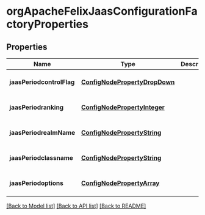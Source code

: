 # orgApacheFelixJaasConfigurationFactoryProperties

## Properties
Name | Type | Description | Notes
------------ | ------------- | ------------- | -------------
**jaasPeriodcontrolFlag** | [**ConfigNodePropertyDropDown**](ConfigNodePropertyDropDown.md) |  | [optional] [default to null]
**jaasPeriodranking** | [**ConfigNodePropertyInteger**](ConfigNodePropertyInteger.md) |  | [optional] [default to null]
**jaasPeriodrealmName** | [**ConfigNodePropertyString**](ConfigNodePropertyString.md) |  | [optional] [default to null]
**jaasPeriodclassname** | [**ConfigNodePropertyString**](ConfigNodePropertyString.md) |  | [optional] [default to null]
**jaasPeriodoptions** | [**ConfigNodePropertyArray**](ConfigNodePropertyArray.md) |  | [optional] [default to null]

[[Back to Model list]](../README.md#documentation-for-models) [[Back to API list]](../README.md#documentation-for-api-endpoints) [[Back to README]](../README.md)


